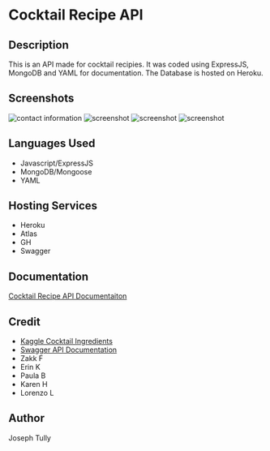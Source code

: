 # Cocktail Recipe API

## Description
This is an API made for cocktail recipies. It was coded using ExpressJS, MongoDB and YAML for documentation. The Database is hosted on Heroku.

## Screenshots
![contact information](https://raw.githubusercontent.com/tully4school/drinkmixer/master/img/img1.png)
![screenshot](https://raw.githubusercontent.com/tully4school/drinkmixer/master/img/img2.png)
![screenshot](https://raw.githubusercontent.com/tully4school/drinkmixer/master/img/img3.png)
![screenshot](https://raw.githubusercontent.com/tully4school/drinkmixer/master/img/img4.png)

## Languages Used

* Javascript/ExpressJS
* MongoDB/Mongoose
* YAML

## Hosting Services
    
* Heroku
* Atlas
* GH
* Swagger

## Documentation
[Cocktail Recipe API Documentaiton](https://app.swaggerhub.com/apis-docs/tully4school4/cocktailrecipeapidoc/v2)


## Credit
* [Kaggle Cocktail Ingredients](https://www.kaggle.com/ai-first/cocktail-ingredients/data)
* [Swagger API Documentation](https://swagger.io)
* Zakk F
* Erin K
* Paula B
* Karen H
* Lorenzo L


## Author
Joseph Tully
